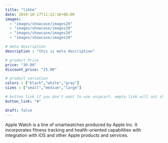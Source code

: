 ```yaml
---
title: "likhe"
date: 2019-10-17T11:22:16+06:00
images:
  - "images/showcase/images20"
  - "images/showcase/images20"
  - "images/showcase/images20"
  - "images/showcase/images20"

# meta description
description : "this is meta description"

# product Price
price: "30.00"
discount_price: "25.00"

# product variation
colors : ["black","white","gray"]
sizes : ["small","medium","large"]

# button link if you don't want to use snipcart. empty link will not show button
button_link: "#"

draft: false
---
```


Apple Watch is a line of smartwatches produced by Apple Inc. It incorporates fitness tracking and health-oriented capabilities with integration with iOS and other Apple products and services.

